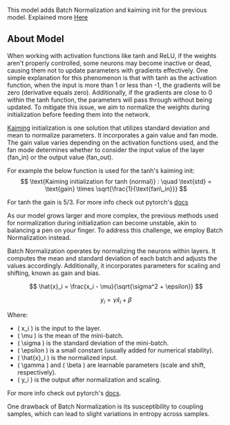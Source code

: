 This model adds Batch Normalization and kaiming init for the previous model. Explained more <a href="https://www.youtube.com/watch?v=P6sfmUTpUmc&t=3004s">Here</a>
## About Model
When working with activation functions like tanh and ReLU, if the weights aren't properly controlled, some neurons may become inactive or dead, causing them not to update parameters with gradients effectively. One simple explanation for this phenomenon is that with tanh as the activation function, when the input is more than 1 or less than -1, the gradients will be zero (derivative equals zero). Additionally, if the gradients are close to 0 within the tanh function, the parameters will pass through without being updated. To mitigate this issue, we aim to normalize the weights during initialization before feeding them into the network.<br />

<a href="https://arxiv.org/abs/1502.01852">Kaiming</a> initialization is one solution that utilizes standard deviation and mean to normalize parameters. It incorporates a gain value and fan mode. The gain value varies depending on the activation functions used, and the fan mode determines whether to consider the input value of the layer (fan_in) or the output value (fan_out).<br />

For example the below function is used for the tanh's kaiming init:
$$
\text{Kaiming initialization for tanh (normal)} : \quad \text{std} = \text{gain} \times \sqrt{\frac{1}{\text{fan\_in}}}
$$

For tanh the gain is 5/3.
For more info check out pytorch's <a href="https://pytorch.org/docs/stable/nn.init.html#torch.nn.init.kaiming_normal_">docs</a>

As our model grows larger and more complex, the previous methods used for normalization during initialization can become unstable, akin to balancing a pen on your finger. To address this challenge, we employ Batch Normalization instead.

Batch Normalization operates by normalizing the neurons within layers. It computes the mean and standard deviation of each batch and adjusts the values accordingly. Additionally, it incorporates parameters for scaling and shifting, known as gain and bias.

$$
\hat{x}_i = \frac{x_i - \mu}{\sqrt{\sigma^2 + \epsilon}}
$$

$$
y_i = \gamma \hat{x}_i + \beta
$$

Where:
- \( x_i \) is the input to the layer.
- \( \mu \) is the mean of the mini-batch.
- \( \sigma \) is the standard deviation of the mini-batch.
- \( \epsilon \) is a small constant (usually added for numerical stability).
- \( \hat{x}_i \) is the normalized input.
- \( \gamma \) and \( \beta \) are learnable parameters (scale and shift, respectively).
- \( y_i \) is the output after normalization and scaling.

For more info check out pytorch's <a href="https://pytorch.org/docs/stable/generated/torch.nn.BatchNorm1d.html#torch.nn.BatchNorm1d">docs</a>.


One drawback of Batch Normalization is its susceptibility to coupling samples, which can lead to slight variations in entropy across samples.


